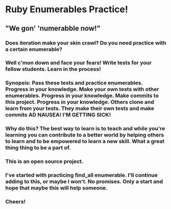 
# Ruby Enumerables Practice!
## "We gon' 'numerabble now!"

### Does iteration make your skin crawl? Do you need practice with a certain enumerable?

### Well c'mon down and face your fears! Write tests for your fellow students. Learn in the process!

### Synopsis: Pass these tests and practice enumerables. Progress in your knowledge. Make your own tests with other enumerables. Progress in your knowledge. Make commits to this project. Progress in your knowledge. Others clone and learn from your tests. They make their own tests and make commits AD NAUSEA! I'M GETTING SICK!

### Why do this? The best way to learn is to teach and while you're learning you can contribute to a better world by helping others to learn and to be empowered to learn a new skill. What a great thing thing to be a part of.

### This is an open source project.

### I've started with practicing find_all enumerable. I'll continue adding to this, or maybe I won't. No promises. Only a start and hope that maybe this will help someone.

### Cheers!
